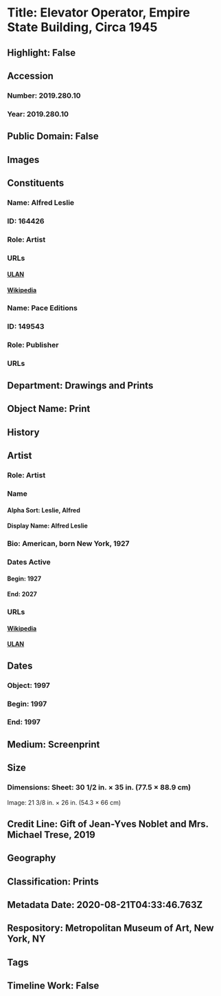 # Title: Elevator Operator, Empire State Building, Circa 1945
## Highlight: False
## Accession
### Number: 2019.280.10
### Year: 2019.280.10
## Public Domain: False
## Images
## Constituents
### Name: Alfred Leslie
### ID: 164426
### Role: Artist
### URLs
#### [ULAN](http://vocab.getty.edu/page/ulan/500006228)
#### [Wikipedia](https://www.wikidata.org/wiki/Q577242)
### Name: Pace Editions
### ID: 149543
### Role: Publisher
### URLs
## Department: Drawings and Prints
## Object Name: Print
## History
## Artist
### Role: Artist
### Name
#### Alpha Sort: Leslie, Alfred
#### Display Name: Alfred Leslie
### Bio: American, born New York, 1927
### Dates Active
#### Begin: 1927
#### End: 2027
### URLs
#### [Wikipedia](https://www.wikidata.org/wiki/Q577242)
#### [ULAN](http://vocab.getty.edu/page/ulan/500006228)
## Dates
### Object: 1997
### Begin: 1997
### End: 1997
## Medium: Screenprint
## Size
### Dimensions: Sheet: 30 1/2 in. × 35 in. (77.5 × 88.9 cm)
Image: 21 3/8 in. × 26 in. (54.3 × 66 cm)
## Credit Line: Gift of Jean-Yves Noblet and Mrs. Michael Trese, 2019
## Geography
## Classification: Prints
## Metadata Date: 2020-08-21T04:33:46.763Z
## Respository: Metropolitan Museum of Art, New York, NY
## Tags
## Timeline Work: False